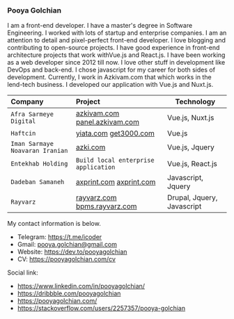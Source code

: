 ### Pooya Golchian

I am a front-end developer. I have a master's degree in Software Engineering. I worked with lots of startup and enterprise companies.  I am an attention to detail and pixel-perfect front-end developer. I love blogging and contributing to open-source projects. I have good experience in front-end architecture projects that work withVue.js and React.js. I have been working as a web developer since 2012 till now. I love other stuff in development like DevOps and back-end. I chose javascript for my career for both sides of development.
Currently, I work in Azkivam.com that which works in the lend-tech business. I developed our application with Vue.js and Nuxt.js.

| Company                          | Project                                                                            | Technology                 |
| :------------------------------- | :--------------------------------------------------------------------------------- | -------------------------- |
| `Afra Sarmeye Digital`           | [azkivam.com](https://azkivam.com/) [panel.azkivam.com](https://panel.azkiva.com/) | Vue.js, Nuxt.js            |
| `Haftcin`                        | [yiata.com](https://azkivam.com/) [get3000.com](https://get3000.com/)              | Vue.js                     |
| `Iman Sarmaye Noavaran Iranian ` | [azki.com](https://azki.com/)                                                      | Vue.js, Jquery             |
| `Entekhab Holding `              | `Build local enterprise application `                                              | Vue.js, React.js           |
| `Dadeban Samaneh`                | [axprint.com](https://axprint.com/) [axprint.com](https://pamp.com/)               | Javascript, Jquery         |
| `Rayvarz`                        | [rayvarz.com](https://rayvarz.com/) [bpms.rayvarz.com](https://bpms.com/)          | Drupal, Jquery, Javascript |



My contact information is below. 

- Telegram: https://t.me/icoder
- Gmail: pooya.golchian@gmail.com
- Website: https://dev.to/pooyagolchian
- CV: https://pooyagolchian.com/cv


Social link:

- https://www.linkedin.com/in/pooyagolchian/
- https://dribbble.com/pooyagolchian
- https://pooyagolchian.com/
- https://stackoverflow.com/users/2257357/pooya-golchian

